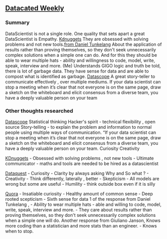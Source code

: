 ## [Datacated Weekly](http://storybydata.com/datacatedweekly/)

### Summary

DataScientist is not a single role. One quality that sets apart a great DataScientist is Empathy. [Kdnuggets](https://www.kdnuggets.com/2017/03/what-makes-great-data-scientist.html
) They are obsessed with solving problems  and not new tools.[from Daniel Tunkelang](https://www.quora.com/What-qualities-separate-great-data-scientists-from-good-data-scientists)  About the application of results rather than proving themselves, so they don't seek unnecessarily complex solutions when a simple one can do. And for this they should be able to wear multiple hats - ability and willingness to code, model, write, speak, interview and more. (Me) Understands GIGO logic and truth be told, there is lot of garbage data. They have  sense for data and are able to compost what is identified as garbage. [Datascope](https://datascopeanalytics.com/blog/six-qualities-of-a-great-data-scientist/) A great story-teller to communicate effectively , over multiple mediums. If your data scientist can stop a meeting when it’s clear that not everyone is on the same page, draw a sketch on the whiteboard and elicit consensus from a diverse team, you have a deeply valuable person on your team



### Other thoughts researched

[Datascope]( https://datascopeanalytics.com/blog/six-qualities-of-a-great-data-scientist/)
Statistical thinking
Hacker's spirit - technical flexibility , open source
Story-telling - to explain the problem and information to normal people using multiple ways of communication. “If your data scientist can stop a meeting when it’s clear that not everyone is on the same page, draw a sketch on the whiteboard and elicit consensus from a diverse team, you have a deeply valuable person on your team.
Curiosity
Creativity


[KDnuggets](https://www.kdnuggets.com/2017/03/what-makes-great-data-scientist.html)
	- Obsessed with solving problems , not new tools
	- Ultimate communicator
	- maths and tools are needed to be hired as a datascientist 
	
  

[Dataquest](https://www.dataquest.io/blog/data-scientist-traits/)
	- Curiosity
	- Clarity by always asking Why and So what ?
	- Creativity  - Think differently, laterally , better
	- Skepticism - All models are wrong but some are useful
	- Humility - think outside box even if it is silly 
	
	
  
  
[Quora](https://www.quora.com/What-qualities-separate-great-data-scientists-from-good-data-scientists)
	- Insatiable curiosity
	- Healthy amount of common sense
	- Deep rooted scepticism
	- Sixth sense for data
1 of the response from Daniel Tunkelang , 
	- Ability to wear multiple hats - able and willing to code, model, write, speak, interview and more.
	- They care about results rather than proving themselves, so they don't seek unnecessarily complex solutions when a simple one will do. 
Another response from 
	Giuliano Janson, Knows more coding than a statistician and more stats than an engineer.
	-  Knows when to stop.






